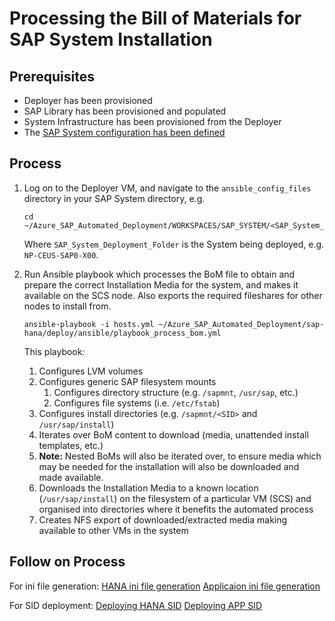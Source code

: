 # Processing the Bill of Materials for SAP System Installation

## Prerequisites

- Deployer has been provisioned
- SAP Library has been provisioned and populated
- System Infrastructure has been provisioned from the Deployer
- The [SAP System configuration has been defined](./system-definition.md)

## Process

1. Log on to the Deployer VM, and navigate to the `ansible_config_files` directory in your SAP System directory, e.g.

   ```shell
   cd ~/Azure_SAP_Automated_Deployment/WORKSPACES/SAP_SYSTEM/<SAP_System_Deployment_Folder>/ansible_config_files
   ```

   Where `SAP_System_Deployment_Folder` is the System being deployed, e.g. `NP-CEUS-SAP0-X00`.

1. Run Ansible playbook which processes the BoM file to obtain and prepare the correct Installation Media for the system, and makes it available on the SCS node. Also exports the required fileshares for other nodes to install from.

   ```shell
   ansible-playbook -i hosts.yml ~/Azure_SAP_Automated_Deployment/sap-hana/deploy/ansible/playbook_process_bom.yml
   ```

   This playbook:

   1. Configures LVM volumes
   1. Configures generic SAP filesystem mounts
      1. Configures directory structure (e.g. `/sapmnt`, `/usr/sap`, etc.)
      1. Configures file systems (i.e. `/etc/fstab`)
   1. Configures install directories (e.g. `/sapmnt/<SID>` and `/usr/sap/install`)
   1. Iterates over BoM content to download (media, unattended install templates, etc.)
   1. **Note:** Nested BoMs will also be iterated over, to ensure media which may be needed for the installation will also be downloaded and made available.
   1. Downloads the Installation Media to a known location (`/usr/sap/install`) on the filesystem of a particular VM (SCS) and organised into directories where it benefits the automated process
   1. Creates NFS export of downloaded/extracted media making available to other VMs in the system

## Follow on Process

For ini file generation:
[HANA ini file generation](../hana/prepare-ini.md)
[Applicaion ini file generation](../app/prepae-ini.md)

For SID deployment:
[Deploying HANA SID](../hana/deploy-sid.md)
[Deploying APP SID](../app/deploy-sid.md)
